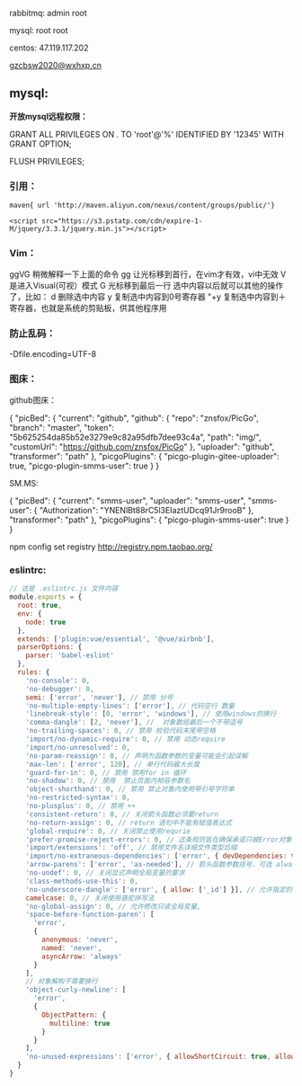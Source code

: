 rabbitmq:       admin root

mysql: root  root



centos: 	47.119.117.202



gzcbsw2020@wxhxp.cn





## mysql:

**开放mysql远程权限：**

GRANT ALL PRIVILEGES ON *.* TO 'root'@'%' IDENTIFIED BY '12345' WITH GRANT OPTION;

FLUSH PRIVILEGES;



### 引用：

    maven{ url 'http://maven.aliyun.com/nexus/content/groups/public/'}

```
<script src="https://s3.pstatp.com/cdn/expire-1-M/jquery/3.3.1/jquery.min.js"></script>
```

### Vim：

ggVG
稍微解释一下上面的命令
gg 让光标移到首行，在vim才有效，vi中无效
V  是进入Visual(可视）模式
G 光标移到最后一行
选中内容以后就可以其他的操作了，比如：
d 删除选中内容
y 复制选中内容到0号寄存器
"+y 复制选中内容到＋寄存器，也就是系统的剪贴板，供其他程序用



### 防止乱码：

-Dfile.encoding=UTF-8



### 图床：

github图床：

{
  "picBed": {
    "current": "github",
    "github": {
      "repo": "znsfox/PicGo",
      "branch": "master",
      "token": "5b625254da85b52e3279e9c82a95dfb7dee93c4a",
      "path": "img/",
      "customUrl": "https://github.com/znsfox/PicGo"
    },
    "uploader": "github",
    "transformer": "path"
  },
  "picgoPlugins": {
    "picgo-plugin-gitee-uploader": true,
    "picgo-plugin-smms-user": true
  }
}

SM.MS:

{
  "picBed": {
    "current": "smms-user",
    "uploader": "smms-user",
    "smms-user": {
      "Authorization": "YNENlBt88rC5l3EIaztUDcq91Jr9rooB"
    },
    "transformer": "path"
  },
  "picgoPlugins": {
    "picgo-plugin-smms-user": true
  }
}





npm config set registry http://registry.npm.taobao.org/



### eslintrc:

```js
// 这是 .eslintrc.js 文件内容
module.exports = {
  root: true,
  env: {
    node: true
  },
  extends: ['plugin:vue/essential', '@vue/airbnb'],
  parserOptions: {
    parser: 'babel-eslint'
  },
  rules: {
    'no-console': 0,
    'no-debugger': 0,
    semi: ['error', 'never'], // 禁用 分号
    'no-multiple-empty-lines': ['error'], // 代码空行 数量
    'linebreak-style': [0, 'error', 'windows'], // 使用windows的换行
    'comma-dangle': [2, 'never'], //  对象数组最后一个不带逗号
    'no-trailing-spaces': 0, // 禁用 校验代码末尾带空格
    'import/no-dynamic-require': 0, // 禁用 动态require
    'import/no-unresolved': 0,
    'no-param-reassign': 0, // 声明为函数参数的变量可能会引起误解
    'max-len': ['error', 120], // 单行代码最大长度
    'guard-for-in': 0, // 禁用 禁用for in 循环
    'no-shadow': 0, // 禁用  禁止页面内相容参数名
    'object-shorthand': 0, // 禁用 禁止对象内使用带引号字符串
    'no-restricted-syntax': 0,
    'no-plusplus': 0, // 禁用 ++
    'consistent-return': 0, // 关闭箭头函数必须要return
    'no-return-assign': 0, // return 语句中不能有赋值表达式
    'global-require': 0, // 关闭禁止使用requrie
    'prefer-promise-reject-errors': 0, // 这条规则旨在确保承诺只被Error对象拒绝。
    'import/extensions': 'off', // 禁用文件名详细文件类型后缀
    'import/no-extraneous-dependencies': ['error', { devDependencies: true }],
    'arrow-parens': ['error', 'as-needed'], // 箭头函数参数括号，可选 always：（默认）在所有情况下都需要参数；as-needed：当只有一个参数时允许省略参数
    'no-undef': 0, // 关闭显式声明全局变量的要求
    'class-methods-use-this': 0,
    'no-underscore-dangle': ['error', { allow: ['_id'] }], // 允许指定的标识符具有悬挂下划线
    camelcase: 0, // 关闭使用骆驼拼写法
    'no-global-assign': 0, // 允许修改只读全局变量,
    'space-before-function-paren': [
      'error',
      {
        anonymous: 'never',
        named: 'never',
        asyncArrow: 'always'
      }
    ],
    // 对象解构不需要换行
    'object-curly-newline': [
      'error',
      {
        ObjectPattern: {
          multiline: true
        }
      }
    ],
    'no-unused-expressions': ['error', { allowShortCircuit: true, allowTernary: true }] // 允许在表达式中使用三元运算符，类似于短路评估
  }
}


```

